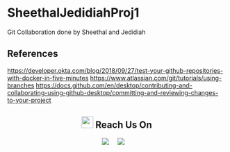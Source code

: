 # SheethalJedidiahProj1
Git Collaboration done by Sheethal and Jedidiah

## References
https://developer.okta.com/blog/2018/09/27/test-your-github-repositories-with-docker-in-five-minutes
https://www.atlassian.com/git/tutorials/using-branches
https://docs.github.com/en/desktop/contributing-and-collaborating-using-github-desktop/committing-and-reviewing-changes-to-your-project
 
<h2  align="center"><img src="https://user-images.githubusercontent.com/5679180/79618120-0daffb80-80be-11ea-819e-d2b0fa904d07.gif" width="27px"> Reach Us On</h2>
<p align="center">
    <a target="_blank"href="https://www.linkedin.com/in/sheethal-mathew-4579a0a5/"><img src="https://img.shields.io/badge/Sheethal linkedin-%230077B5.svg?&style=for-the-badge&logo=linkedin&logoColor=white" /></a>&nbsp;&nbsp;&nbsp;&nbsp;
  <a target="_blank"href="https://www.linkedin.com/in/jedidiahjohn/"><img src="https://img.shields.io/badge/Jedidiah linkedin-%231DA1F2.svg?&style=for-the-badge&logo=linkedin&logoColor=white" /></a>&nbsp;&nbsp;&nbsp;&nbsp;
</p>
